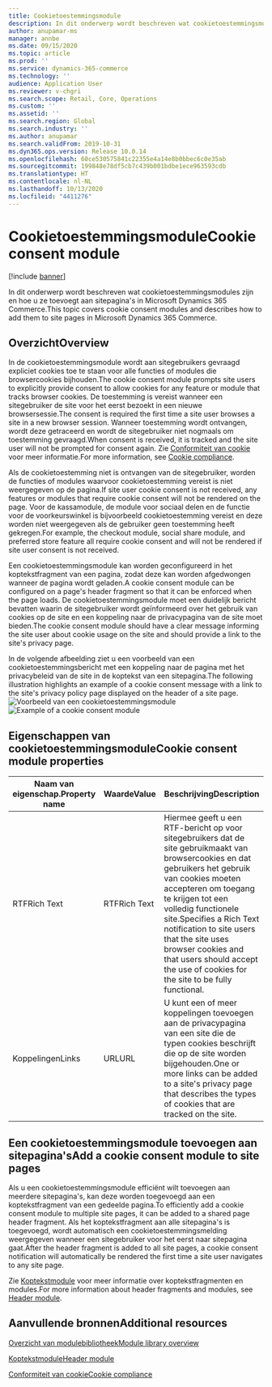 ```yaml
---
title: Cookietoestemmingsmodule
description: In dit onderwerp wordt beschreven wat cookietoestemmingsmodules zijn en hoe u ze toevoegt aan sitepagina's in Microsoft Dynamics 365 Commerce.
author: anupamar-ms
manager: annbe
ms.date: 09/15/2020
ms.topic: article
ms.prod: ''
ms.service: dynamics-365-commerce
ms.technology: ''
audience: Application User
ms.reviewer: v-chgri
ms.search.scope: Retail, Core, Operations
ms.custom: ''
ms.assetid: ''
ms.search.region: Global
ms.search.industry: ''
ms.author: anupamar
ms.search.validFrom: 2019-10-31
ms.dyn365.ops.version: Release 10.0.14
ms.openlocfilehash: 60ce530575841c22355e4a14e8b0bbec6c0e35ab
ms.sourcegitcommit: 199848e78df5cb7c439b001bdbe1ece963593cdb
ms.translationtype: HT
ms.contentlocale: nl-NL
ms.lasthandoff: 10/13/2020
ms.locfileid: "4411276"
---
```

# <a name="cookie-consent-module"></a><span data-ttu-id="20997-103">Cookietoestemmingsmodule</span><span class="sxs-lookup"><span data-stu-id="20997-103">Cookie consent module</span></span>

[!include [banner](includes/banner.md)]

<span data-ttu-id="20997-104">In dit onderwerp wordt beschreven wat cookietoestemmingsmodules zijn en hoe u ze toevoegt aan sitepagina's in Microsoft Dynamics 365 Commerce.</span><span class="sxs-lookup"><span data-stu-id="20997-104">This topic covers cookie consent modules and describes how to add them to site pages in Microsoft Dynamics 365 Commerce.</span></span>

## <a name="overview"></a><span data-ttu-id="20997-105">Overzicht</span><span class="sxs-lookup"><span data-stu-id="20997-105">Overview</span></span>

<span data-ttu-id="20997-106">In de cookietoestemmingsmodule wordt aan sitegebruikers gevraagd expliciet cookies toe te staan voor alle functies of modules die browsercookies bijhouden.</span><span class="sxs-lookup"><span data-stu-id="20997-106">The cookie consent module prompts site users to explicitly provide consent to allow cookies for any feature or module that tracks browser cookies.</span></span> <span data-ttu-id="20997-107">De toestemming is vereist wanneer een sitegebruiker de site voor het eerst bezoekt in een nieuwe browsersessie.</span><span class="sxs-lookup"><span data-stu-id="20997-107">The consent is required the first time a site user browses a site in a new browser session.</span></span> <span data-ttu-id="20997-108">Wanneer toestemming wordt ontvangen, wordt deze getraceerd en wordt de sitegebruiker niet nogmaals om toestemming gevraagd.</span><span class="sxs-lookup"><span data-stu-id="20997-108">When consent is received, it is tracked and the site user will not be prompted for consent again.</span></span> <span data-ttu-id="20997-109">Zie [Conformiteit van cookie](cookie-compliance.md) voor meer informatie.</span><span class="sxs-lookup"><span data-stu-id="20997-109">For more information, see [Cookie compliance](cookie-compliance.md).</span></span>

<span data-ttu-id="20997-110">Als de cookietoestemming niet is ontvangen van de sitegebruiker, worden de functies of modules waarvoor cookietoestemming vereist is niet weergegeven op de pagina.</span><span class="sxs-lookup"><span data-stu-id="20997-110">If site user cookie consent is not received, any features or modules that require cookie consent will not be rendered on the page.</span></span> <span data-ttu-id="20997-111">Voor de kassamodule, de module voor sociaal delen en de functie voor de voorkeurswinkel is bijvoorbeeld cookietoestemming vereist en deze worden niet weergegeven als de gebruiker geen toestemming heeft gekregen.</span><span class="sxs-lookup"><span data-stu-id="20997-111">For example, the checkout module, social share module, and preferred store feature all require cookie consent and will not be rendered if site user consent is not received.</span></span> 

<span data-ttu-id="20997-112">Een cookietoestemmingsmodule kan worden geconfigureerd in het koptekstfragment van een pagina, zodat deze kan worden afgedwongen wanneer de pagina wordt geladen.</span><span class="sxs-lookup"><span data-stu-id="20997-112">A cookie consent module can be configured on a page's header fragment so that it can be enforced when the page loads.</span></span> <span data-ttu-id="20997-113">De cookietoestemmingsmodule moet een duidelijk bericht bevatten waarin de sitegebruiker wordt geïnformeerd over het gebruik van cookies op de site en een koppeling naar de privacypagina van de site moet bieden.</span><span class="sxs-lookup"><span data-stu-id="20997-113">The cookie consent module should have a clear message informing the site user about cookie usage on the site and should provide a link to the site's privacy page.</span></span>

<span data-ttu-id="20997-114">In de volgende afbeelding ziet u een voorbeeld van een cookietoestemmingsbericht met een koppeling naar de pagina met het privacybeleid van de site in de koptekst van een sitepagina.</span><span class="sxs-lookup"><span data-stu-id="20997-114">The following illustration highlights an example of a cookie consent message with a link to the site's privacy policy page displayed on the header of a site page.</span></span>
<span data-ttu-id="20997-115">![Voorbeeld van een cookietoestemmingsmodule](./media/ecommerce-cookieconsent.png)</span><span class="sxs-lookup"><span data-stu-id="20997-115">![Example of a cookie consent module](./media/ecommerce-cookieconsent.png)</span></span>

## <a name="cookie-consent-module-properties"></a><span data-ttu-id="20997-116">Eigenschappen van cookietoestemmingsmodule</span><span class="sxs-lookup"><span data-stu-id="20997-116">Cookie consent module properties</span></span>

| <span data-ttu-id="20997-117">Naam van eigenschap.</span><span class="sxs-lookup"><span data-stu-id="20997-117">Property name</span></span>             | <span data-ttu-id="20997-118">Waarde</span><span class="sxs-lookup"><span data-stu-id="20997-118">Value</span></span>                 | <span data-ttu-id="20997-119">Beschrijving</span><span class="sxs-lookup"><span data-stu-id="20997-119">Description</span></span> |
|---------------------------|-----------------------|-------------|
| <span data-ttu-id="20997-120">RTF</span><span class="sxs-lookup"><span data-stu-id="20997-120">Rich Text</span></span>                  | <span data-ttu-id="20997-121">RTF</span><span class="sxs-lookup"><span data-stu-id="20997-121">Rich Text</span></span> | <span data-ttu-id="20997-122">Hiermee geeft u een RTF-bericht op voor sitegebruikers dat de site gebruikmaakt van browsercookies en dat gebruikers het gebruik van cookies moeten accepteren om toegang te krijgen tot een volledig functionele site.</span><span class="sxs-lookup"><span data-stu-id="20997-122">Specifies a Rich Text notification to site users that the site uses browser cookies and that users should accept the use of cookies for the site to be fully functional.</span></span> |
| <span data-ttu-id="20997-123">Koppelingen</span><span class="sxs-lookup"><span data-stu-id="20997-123">Links</span></span> | <span data-ttu-id="20997-124">URL</span><span class="sxs-lookup"><span data-stu-id="20997-124">URL</span></span> | <span data-ttu-id="20997-125">U kunt een of meer koppelingen toevoegen aan de privacypagina van een site die de typen cookies beschrijft die op de site worden bijgehouden.</span><span class="sxs-lookup"><span data-stu-id="20997-125">One or more links can be added to a site's privacy page that describes the types of cookies that are tracked on the site.</span></span> |

## <a name="add-a-cookie-consent-module-to-site-pages"></a><span data-ttu-id="20997-126">Een cookietoestemmingsmodule toevoegen aan sitepagina's</span><span class="sxs-lookup"><span data-stu-id="20997-126">Add a cookie consent module to site pages</span></span>

<span data-ttu-id="20997-127">Als u een cookietoestemmingsmodule efficiënt wilt toevoegen aan meerdere sitepagina's, kan deze worden toegevoegd aan een koptekstfragment van een gedeelde pagina.</span><span class="sxs-lookup"><span data-stu-id="20997-127">To efficiently add a cookie consent module to multiple site pages, it can be added to a shared page header fragment.</span></span> <span data-ttu-id="20997-128">Als het koptekstfragment aan alle sitepagina's is toegevoegd, wordt automatisch een cookietoestemmingsmelding weergegeven wanneer een sitegebruiker voor het eerst naar sitepagina gaat.</span><span class="sxs-lookup"><span data-stu-id="20997-128">After the header fragment is added to all site pages, a cookie consent notification will automatically be rendered the first time a site user navigates to any site page.</span></span>

<span data-ttu-id="20997-129">Zie [Koptekstmodule](author-header-module.md) voor meer informatie over koptekstfragmenten en modules.</span><span class="sxs-lookup"><span data-stu-id="20997-129">For more information about header fragments and modules, see [Header module](author-header-module.md).</span></span>

## <a name="additional-resources"></a><span data-ttu-id="20997-130">Aanvullende bronnen</span><span class="sxs-lookup"><span data-stu-id="20997-130">Additional resources</span></span>

[<span data-ttu-id="20997-131">Overzicht van modulebibliotheek</span><span class="sxs-lookup"><span data-stu-id="20997-131">Module library overview</span></span>](starter-kit-overview.md)

[<span data-ttu-id="20997-132">Koptekstmodule</span><span class="sxs-lookup"><span data-stu-id="20997-132">Header module</span></span>](author-header-module.md) 

[<span data-ttu-id="20997-133">Conformiteit van cookie</span><span class="sxs-lookup"><span data-stu-id="20997-133">Cookie compliance</span></span>](cookie-compliance.md)
